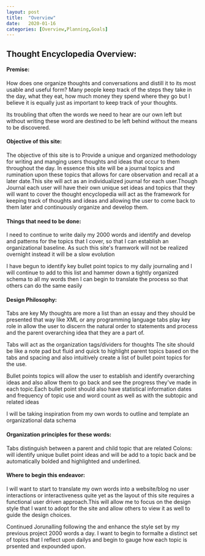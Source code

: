 ```yaml
---
layout: post
title:  "Overview"
date:   2020-01-16 
categories: [Overview,Planning,Goals]
---
```

## Thought Encyclopedia Overview:

#### Premise:
How does one organize thoughts and conversations and distill it to its most usable and useful form? Many people keep track of the steps they take in the day, what they eat, how much money they spend where they go but I believe it is equally just as important to keep track of your thoughts.

Its troubling that often the words we need to hear are our own left but without writing these word are destined to be left behind without the means to be discovered.

#### Objective of this site:

The objective of this site is to Provide a unique and organized methodology for writing and manging users thoughts and ideas that occur to them throughout the day. In essence this site will be a journal topics and rumination upon these topics that allows for care observation and recall at a later date.This site will act as an individualized journal for each user.Though Journal each user will have their own unique set ideas and topics that they will want to cover the thought encyclopedia will act as the framework for keeping track of thoughts and ideas and allowing the user to come back to them later and continuously organize and develop them.
	
#### Things that need to be done: 

I need to continue to write daily my 2000 words and identify and develop and patterns for the topics that I cover, so that I can establish an organizational baseline. As such this site's framwork will not be realized overnight instead it will be a slow evolution

I have begun to identify key bullet point topics to my daily journaling and  I will continue to add to this list and hammer down a tightly organized schema to all my words then I can begin to translate the process so that others can do the same easily

#### Design Philosophy:

Tabs are key My thoughts are more a list than an essay and they should be presented that way
like XML or any programming language tabs play key role in allow the user to discern the natural order to statements and process and the parent overarching idea that they are a part of.
		
Tabs will act as the organization tags/dividers for thoughts
The site should be like a note pad but fluid and quick to highlight parent topics based on the tabs and spacing and also intuitively create a list of bullet point topics for the use.

Bullet points topics will allow the user to establish and identify overarching ideas and also allow them to go back and see the progress they've made in each topic.Each bullet point should also have statistical information dates and frequency of topic use and word count as well as with the subtopic and related ideas
	
I will be taking inspiration from my own words to outline and template an organizational data schema

#### Organization principles for these words:
	
Tabs distinguish between a parent and child topic that are related 
Colons: will identify unique bullet point ideas and will be add to a topic back and be automatically bolded and highlighted and underlined.


#### Where to begin this endeavor:	

I will want to start to translate my own words into a website/blog no user interactions or interactiveness quite yet as the layout of this site requires a functional user driven approach.This will allow me to focus on the design style that I want to adopt for the site and allow others to view it as well to guide the design choices.

Continued Jorunalling following the and enhance the style set by my previous project 2000 words a day. I want to begin to formalte a distinct set of topics that I reflect upon dailys and begin to gauge how each topic is prsented and expounded upon.
	

